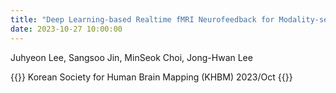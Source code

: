 ```yaml
---
title: "Deep Learning-based Realtime fMRI Neurofeedback for Modality-selective Attention Training"
date: 2023-10-27 10:00:00
---
```


Juhyeon Lee, Sangsoo Jin, MinSeok Choi, Jong-Hwan Lee

{{<format bright-green>}}
Korean Society for Human Brain Mapping (KHBM) 2023/Oct
{{</format>}}
